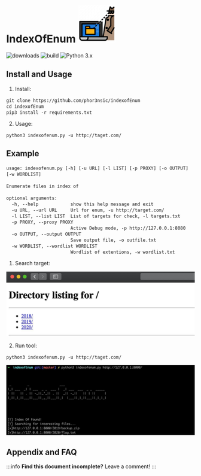 IndexOfEnum ![](img/icon.png)
===
![downloads](https://img.shields.io/github/downloads/atom/atom/total.svg)
![build](https://img.shields.io/appveyor/ci/:phor3nsic/:indexofEnum.svg)
![Python 3.x](https://img.shields.io/badge/python-v3.7-blue) 

## Install and Usage

1. Install:
```
git clone https://github.com/phor3nsic/indexofEnum
cd indexofEnum
pip3 install -r requirements.txt

``` 
2. Usage:

```
python3 indexofenum.py -u http://taget.com/
```

## Example

```
usage: indexofenum.py [-h] [-u URL] [-l LIST] [-p PROXY] [-o OUTPUT] [-w WORDLIST]

Enumerate files in index of

optional arguments:
  -h, --help            show this help message and exit
  -u URL, --url URL     Url for enum, -u http://target.com/
  -l LIST, --list LIST  List of targets for check, -l targets.txt
  -p PROXY, --proxy PROXY
                        Active Debug mode, -p http://127.0.0.1:8080
  -o OUTPUT, --output OUTPUT
                        Save output file, -o outfile.txt
  -w WORDLIST, --wordlist WORDLIST
                        Wordlist of extentions, -w wordlist.txt
```

1. Search target:

![](img/dirs.jpg)

2. Run tool:

```
python3 indexofenum.py -u http://taget.com/ 

```
![](img/result.jpg)


## Appendix and FAQ

:::info
**Find this document incomplete?** Leave a comment!
:::

